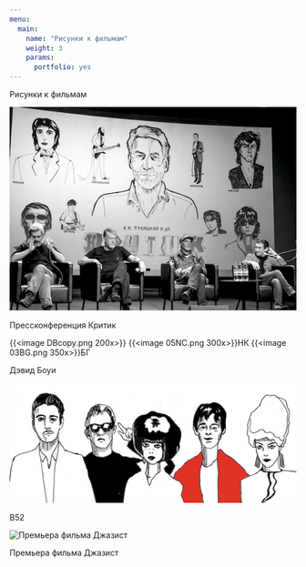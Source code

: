 ```yaml
---
menu:
  main:
    name: "Рисунки к фильмам"
    weight: 3
    params:
      portfolio: yes
---
```

Рисунки к фильмам

![](Kino2.png)

Прессконференция Критик

{{<image DBcopy.png 200x>}} {{<image 05NC.png 300x>}}НК {{<image 03BG.png 350x>}}БГ

Дэвид Боуи

![B52](B52.png)

B52

![Премьера фильма Джазист](https://user-images.githubusercontent.com/122204837/211289502-78c41f42-2e7e-422b-a19e-4c7543bdb95b.png)

Премьера фильма Джазист
